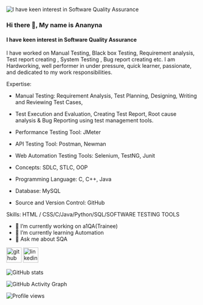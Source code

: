 ![ I have keen interest in Software Quality Assurance](https://www.educative.io/api/page/6096075812241408/image/download/6443342641496064)

### Hi there 👋, My name is Ananyna
####  I have keen interest in Software Quality Assurance


I have worked on Manual Testing, Black box Testing, Requirement analysis, Test report creating , System Testing , Bug report creating etc.
I am Hardworking, well performer in under pressure, quick learner, passionate, and dedicated to my work responsibilities.


Expertise: 
          

- Manual Testing: Requirement Analysis, Test Planning, Designing, 
 Writing and Reviewing Test Cases,

- Test Execution and Evaluation, Creating Test Report, Root cause analysis & Bug Reporting using test management tools.
- Performance Testing Tool: JMeter
- API Testing Tool: Postman, Newman
- Web Automation Testing Tools: Selenium, TestNG, Junit
- Concepts: SDLC, STLC, OOP
- Programming Language: C, C++, Java
- Database: MySQL
- Source and Version Control: GitHub

Skills:  HTML / CSS/C/Java/Python/SQL/SOFTWARE TESTING TOOLS

- 🔭 I’m currently working on a1QA(Trainee) 
- 🌱 I’m currently learning Automation 
- 💬 Ask me about SQA 


[<img src='https://cdn.jsdelivr.net/npm/simple-icons@3.0.1/icons/github.svg' alt='github' height='40'>](https://github.com/Diba327)  [<img src='https://cdn.jsdelivr.net/npm/simple-icons@3.0.1/icons/linkedin.svg' alt='linkedin' height='40'>](https://www.linkedin.com/in/https://www.linkedin.com/in/ananyna-d-06a227237//)  

![GitHub stats](https://github-readme-stats.vercel.app/api?username=Diba327&show_icons=true&count_private=true)  

![GitHub Activity Graph](https://activity-graph.herokuapp.com/graph?username=Diba327)  

![Profile views](https://gpvc.arturio.dev/Diba327)  
